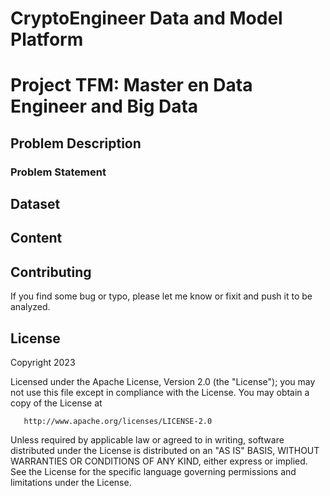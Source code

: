 # CryptoEngineer Data and Model Platform
# Project TFM: Master en Data Engineer and Big Data

## Problem Description

### Problem Statement

## Dataset

## Content

## Contributing
If you find some bug or typo, please let me know or fixit and push it to be analyzed. 

## License

Copyright 2023 

   Licensed under the Apache License, Version 2.0 (the "License");
   you may not use this file except in compliance with the License.
   You may obtain a copy of the License at

       http://www.apache.org/licenses/LICENSE-2.0

   Unless required by applicable law or agreed to in writing, software
   distributed under the License is distributed on an "AS IS" BASIS,
   WITHOUT WARRANTIES OR CONDITIONS OF ANY KIND, either express or implied.
   See the License for the specific language governing permissions and
   limitations under the License.





